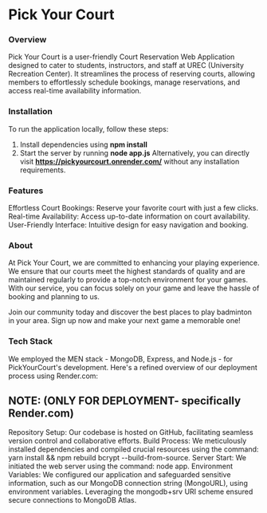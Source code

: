 # Pick Your Court #

### Overview ###

Pick Your Court is a user-friendly Court Reservation Web Application designed to cater to students, instructors, and staff at UREC (University Recreation Center). It streamlines the process of reserving courts, allowing members to effortlessly schedule bookings, manage reservations, and access real-time availability information.

### Installation ###
To run the application locally, follow these steps:

1) Install dependencies using **npm install**
2) Start the server by running **node app.js**
Alternatively, you can directly visit **https://pickyourcourt.onrender.com/** without any installation requirements.

### Features ###
Effortless Court Bookings: Reserve your favorite court with just a few clicks.
Real-time Availability: Access up-to-date information on court availability.
User-Friendly Interface: Intuitive design for easy navigation and booking.

### About ###
At Pick Your Court, we are committed to enhancing your playing experience. We ensure that our courts meet the highest standards of quality and are maintained regularly to provide a top-notch environment for your games. With our service, you can focus solely on your game and leave the hassle of booking and planning to us.

Join our community today and discover the best places to play badminton in your area. Sign up now and make your next game a memorable one!

### Tech Stack ###
We employed the MEN stack - MongoDB, Express, and Node.js - for PickYourCourt's development. Here's a refined overview of our deployment process using Render.com:

## NOTE:                                                                                                             (ONLY FOR DEPLOYMENT- specifically Render.com) ##
Repository Setup: Our codebase is hosted on GitHub, facilitating seamless version control and collaborative efforts.
Build Process: We meticulously installed dependencies and compiled crucial resources using the command: yarn install && npm rebuild bcrypt --build-from-source.
Server Start: We initiated the web server using the command: node app.
Environment Variables: We configured our application and safeguarded sensitive information, such as our MongoDB connection string (MongoURL), using environment variables. Leveraging the mongodb+srv URI scheme ensured secure connections to MongoDB Atlas.

